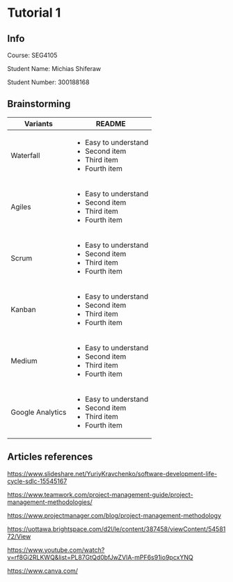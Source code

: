 # Tutorial 1

## Info
Course: SEG4105

Student Name: Michias Shiferaw

Student Number: 300188168

## Brainstorming



| Variants | README |
| ------ | ------ |
| Waterfall | <ul> <li>Easy to understand</li>  <li>Second item</li>   <li>Third item</li>  <li>Fourth item</li></ul> |
| Agiles | <ul> <li>Easy to understand</li>  <li>Second item</li>   <li>Third item</li>  <li>Fourth item</li></ul> |
| Scrum | <ul> <li>Easy to understand</li>  <li>Second item</li>   <li>Third item</li>  <li>Fourth item</li></ul> |
| Kanban | <ul> <li>Easy to understand</li>  <li>Second item</li>   <li>Third item</li>  <li>Fourth item</li></ul> |
| Medium | <ul> <li>Easy to understand</li>  <li>Second item</li>   <li>Third item</li>  <li>Fourth item</li></ul> |
| Google Analytics | <ul> <li>Easy to understand</li>  <li>Second item</li>   <li>Third item</li>  <li>Fourth item</li></ul> |


## Articles references

https://www.slideshare.net/YuriyKravchenko/software-development-life-cycle-sdlc-15545167

https://www.teamwork.com/project-management-guide/project-management-methodologies/

https://www.projectmanager.com/blog/project-management-methodology

https://uottawa.brightspace.com/d2l/le/content/387458/viewContent/5458172/View


https://www.youtube.com/watch?v=rf8Gi2RLKWQ&list=PL87GtQd0bfJwZVIA-mPF6s91io9pcxYNQ


https://www.canva.com/